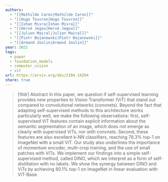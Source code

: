 ```yaml
---
authors:
  - "[[Mathilde Caron|Mathilde Caron]]"
  - "[[Hugo Touvron|Hugo Touvron]]"
  - "[[Ishan Misra|Ishan Misra]]"
  - "[[Hervé Jegou|Hervé Jegou]]"
  - "[[Julien Mairal|Julien Mairal]]"
  - "[[Piotr Bojanowski|Piotr Bojanowski]]"
  - "[[Armand Joulin|Armand Joulin]]"
year: 2021
tags:
  - paper
  - foundation_models
  - computer_vision
  - vit
url: https://arxiv.org/abs/2104.14294
share: true
---
```

> [!tldr] Abstract
> In this paper, we question if self-supervised learning provides new properties to Vision Transformer (ViT) that stand out compared to convolutional networks (convnets). Beyond the fact that adapting self-supervised methods to this architecture works particularly well, we make the following observations: first, self-supervised ViT features contain explicit information about the semantic segmentation of an image, which does not emerge as clearly with supervised ViTs, nor with convnets. Second, these features are also excellent k-NN classifiers, reaching 78.3% top-1 on ImageNet with a small ViT. Our study also underlines the importance of momentum encoder, multi-crop training, and the use of small patches with ViTs. We implement our findings into a simple self-supervised method, called DINO, which we interpret as a form of self-distillation with no labels. We show the synergy between DINO and ViTs by achieving 80.1% top-1 on ImageNet in linear evaluation with ViT-Base.

